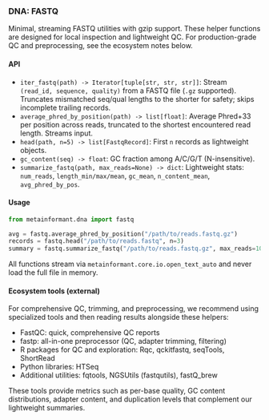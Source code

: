 ### DNA: FASTQ

Minimal, streaming FASTQ utilities with gzip support. These helper functions are designed for local inspection and lightweight QC. For production-grade QC and preprocessing, see the ecosystem notes below.

#### API

- `iter_fastq(path) -> Iterator[tuple[str, str, str]]`: Stream `(read_id, sequence, quality)` from a FASTQ file (`.gz` supported). Truncates mismatched seq/qual lengths to the shorter for safety; skips incomplete trailing records.
- `average_phred_by_position(path) -> list[float]`: Average Phred+33 per position across reads, truncated to the shortest encountered read length. Streams input.
- `head(path, n=5) -> list[FastqRecord]`: First `n` records as lightweight objects.
- `gc_content(seq) -> float`: GC fraction among A/C/G/T (N-insensitive).
- `summarize_fastq(path, max_reads=None) -> dict`: Lightweight stats: `num_reads`, `length_min/max/mean`, `gc_mean`, `n_content_mean`, `avg_phred_by_pos`.

#### Usage

```python
from metainformant.dna import fastq

avg = fastq.average_phred_by_position("/path/to/reads.fastq.gz")
records = fastq.head("/path/to/reads.fastq", n=3)
summary = fastq.summarize_fastq("/path/to/reads.fastq.gz", max_reads=100000)
```

All functions stream via `metainformant.core.io.open_text_auto` and never load the full file in memory.

#### Ecosystem tools (external)

For comprehensive QC, trimming, and preprocessing, we recommend using specialized tools and then reading results alongside these helpers:

- FastQC: quick, comprehensive QC reports
- fastp: all-in-one preprocessor (QC, adapter trimming, filtering)
- R packages for QC and exploration: Rqc, qckitfastq, seqTools, ShortRead
- Python libraries: HTSeq
- Additional utilities: fqtools, NGSUtils (fastqutils), fastQ_brew

These tools provide metrics such as per-base quality, GC content distributions, adapter content, and duplication levels that complement our lightweight summaries.
